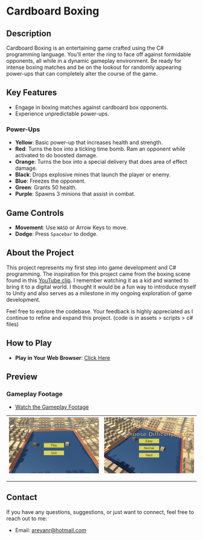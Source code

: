 # Cardboard Boxing

## Description

Cardboard Boxing is an entertaining game crafted using the C# programming language. You'll enter the ring to face off against formidable opponents, all while in a dynamic gameplay environment. Be ready for intense boxing matches and be on the lookout for randomly appearing power-ups that can completely alter the course of the game.

## Key Features

- Engage in boxing matches against cardboard box opponents.
- Experience unpredictable power-ups.

### Power-Ups

- **Yellow**: Basic power-up that increases health and strength.
- **Red**: Turns the box into a ticking time bomb. Ram an opponent while activated to do boosted damage.
- **Orange**: Turns the box into a special delivery that does area of effect damage.
- **Black**: Drops explosive mines that launch the player or enemy.
- **Blue**: Freezes the opponent.
- **Green**: Grants 50 health.
- **Purple**: Spawns 3 minions that assist in combat.


## Game Controls

- **Movement**: Use `WASD` or Arrow Keys to move.
- **Dodge**: Press `Spacebar` to dodge.


## About the Project

This project represents my first step into game development and C# programming. The inspiration for this project came from the boxing scene found in this [YouTube clip](https://www.youtube.com/watch?v=Y7rw9gqfZow&ab_channel=TheSpongeFanatic). I remember watching it as a kid and wanted to bring it to a digital world. I thought it would be a fun way to introduce myself to Unity and also serves as a milestone in my ongoing exploration of game development.


Feel free to explore the codebase. Your feedback is highly appreciated as I continue to refine and expand this project. 
(code is in assets > scripts > c# files)

## How to Play

- **Play in Your Web Browser**: [Click Here ](https://play.unity.com/en/games/73368904-b323-45e5-a73e-c48d19f9d566/cardboardboxing)



## Preview

### Gameplay Footage
- [Watch the Gameplay Footage](https://drive.google.com/file/d/1iLSOzoPfUDPcJv1Air1_rknpiHsYwKpI/view?usp=sharing)

| ![Preview1](images/preview1.png) | ![Preview2](images/preview2.png) |
|:--------------------------------:|:--------------------------------:|

---



## Contact

If you have any questions, suggestions, or just want to connect, feel free to reach out to me:

- Email: areyanr@hotmail.com
